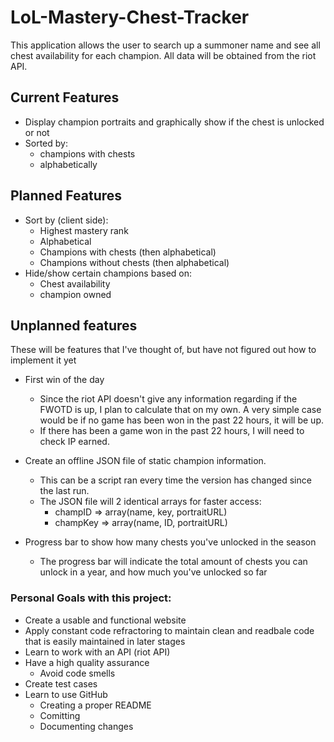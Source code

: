 # LoL-Mastery-Chest-Tracker
This application allows the user to search up a summoner name and see all chest availability for each champion. All data will be obtained from the riot API.

## Current Features
* Display champion portraits and graphically show if the chest is unlocked or not
* Sorted by:
	* champions with chests
	* alphabetically

## Planned Features
* Sort by (client side):
	* Highest mastery rank
	* Alphabetical
	* Champions with chests (then alphabetical)
	* Champions without chests (then alphabetical)
* Hide/show certain champions based on:
	* Chest availability
	* champion owned

## Unplanned features
These will be features that I've thought of, but have not figured out how to implement it yet

* First win of the day
	* Since the riot API doesn't give any information regarding if the FWOTD is up, I plan to calculate that on my own. A very simple case would be if no game has been won in the past 22 hours, it will be up.
	* If there has been a game won in the past 22 hours, I will need to check IP earned.
	
* Create an offline JSON file of static champion information.
	* This can be a script ran every time the version has changed since the last run.
	* The JSON file will 2 identical arrays for faster access:
		* champID => array(name, key, portraitURL)
		* champKey => array(name, ID, portraitURL)

* Progress bar to show how many chests you've unlocked in the season
	* The progress bar will indicate the total amount of chests you can unlock in a year, and how much you've unlocked so far

### Personal Goals with this project:
* Create a usable and functional website
* Apply constant code refractoring to maintain clean and readbale code that is easily maintained in later stages
* Learn to work with an API (riot API)
* Have a high quality assurance
	* Avoid code smells
* Create test cases
* Learn to use GitHub
	* Creating a proper README
	* Comitting
	* Documenting changes

